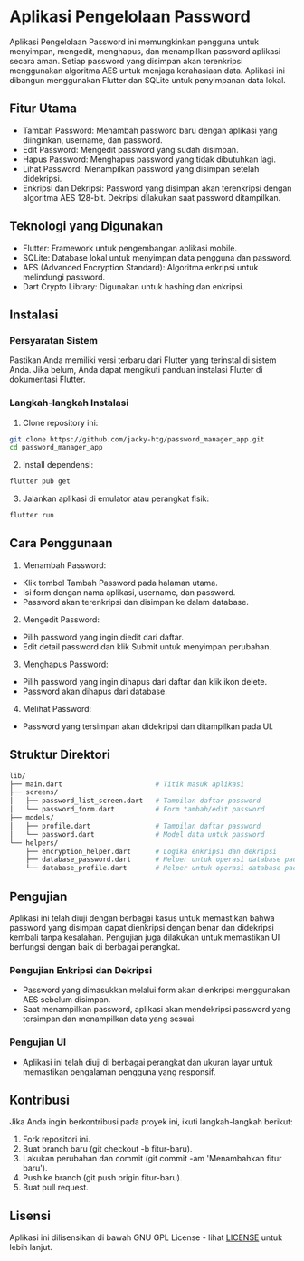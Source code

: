 # Aplikasi Pengelolaan Password
Aplikasi Pengelolaan Password ini memungkinkan pengguna untuk menyimpan, mengedit, menghapus, dan menampilkan password aplikasi secara aman. Setiap password yang disimpan akan terenkripsi menggunakan algoritma AES untuk menjaga kerahasiaan data. Aplikasi ini dibangun menggunakan Flutter dan SQLite untuk penyimpanan data lokal.

## Fitur Utama
- Tambah Password: Menambah password baru dengan aplikasi yang diinginkan, username, dan password.
- Edit Password: Mengedit password yang sudah disimpan.
- Hapus Password: Menghapus password yang tidak dibutuhkan lagi.
- Lihat Password: Menampilkan password yang disimpan setelah didekripsi.
- Enkripsi dan Dekripsi: Password yang disimpan akan terenkripsi dengan algoritma AES 128-bit. Dekripsi dilakukan saat password ditampilkan.

## Teknologi yang Digunakan
- Flutter: Framework untuk pengembangan aplikasi mobile.
- SQLite: Database lokal untuk menyimpan data pengguna dan password.
- AES (Advanced Encryption Standard): Algoritma enkripsi untuk melindungi password.
- Dart Crypto Library: Digunakan untuk hashing dan enkripsi.

## Instalasi

### Persyaratan Sistem
Pastikan Anda memiliki versi terbaru dari Flutter yang terinstal di sistem Anda. Jika belum, Anda dapat mengikuti panduan instalasi Flutter di dokumentasi Flutter.

### Langkah-langkah Instalasi
1. Clone repository ini:

```bash
git clone https://github.com/jacky-htg/password_manager_app.git
cd password_manager_app
```

2. Install dependensi:

```bash
flutter pub get
```

3. Jalankan aplikasi di emulator atau perangkat fisik:

```bash
flutter run
```

## Cara Penggunaan
1. Menambah Password:

- Klik tombol Tambah Password pada halaman utama.
- Isi form dengan nama aplikasi, username, dan password.
- Password akan terenkripsi dan disimpan ke dalam database.

2. Mengedit Password:

- Pilih password yang ingin diedit dari daftar.
- Edit detail password dan klik Submit untuk menyimpan perubahan.

3. Menghapus Password:

- Pilih password yang ingin dihapus dari daftar dan klik ikon delete.
- Password akan dihapus dari database.

4. Melihat Password:

- Password yang tersimpan akan didekripsi dan ditampilkan pada UI.

## Struktur Direktori
```bash
lib/
├── main.dart                       # Titik masuk aplikasi
├── screens/
│   ├── password_list_screen.dart   # Tampilan daftar password
│   └── password_form.dart          # Form tambah/edit password
├── models/
│   ├── profile.dart                # Tampilan daftar password
│   └── password.dart               # Model data untuk password
└── helpers/
    ├── encryption_helper.dart      # Logika enkripsi dan dekripsi
    ├── database_password.dart      # Helper untuk operasi database pada password
    └── database_profile.dart       # Helper untuk operasi database pada profil pengguna
```

## Pengujian
Aplikasi ini telah diuji dengan berbagai kasus untuk memastikan bahwa password yang disimpan dapat dienkripsi dengan benar dan didekripsi kembali tanpa kesalahan. Pengujian juga dilakukan untuk memastikan UI berfungsi dengan baik di berbagai perangkat.

### Pengujian Enkripsi dan Dekripsi
- Password yang dimasukkan melalui form akan dienkripsi menggunakan AES sebelum disimpan.
- Saat menampilkan password, aplikasi akan mendekripsi password yang tersimpan dan menampilkan data yang sesuai.

### Pengujian UI
- Aplikasi ini telah diuji di berbagai perangkat dan ukuran layar untuk memastikan pengalaman pengguna yang responsif.

## Kontribusi
Jika Anda ingin berkontribusi pada proyek ini, ikuti langkah-langkah berikut:

1. Fork repositori ini.
2. Buat branch baru (git checkout -b fitur-baru).
3. Lakukan perubahan dan commit (git commit -am 'Menambahkan fitur baru').
4. Push ke branch (git push origin fitur-baru).
5. Buat pull request.

## Lisensi
Aplikasi ini dilisensikan di bawah GNU GPL License - lihat [LICENSE](./license) untuk lebih lanjut.